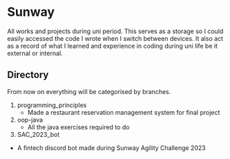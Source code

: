 # Sunway
All works and projects during uni period. This serves as a storage so I could easily accessed the code I wrote when I switch between devices. It also act as a record of what I learned and experience in coding during uni life be it external or internal.

## Directory
From now on everything will be categorised by branches.  

1. programming_principles
   - Made a restaurant reservation management system for final project
2. oop-java
   - All the java exercises required to do
3. SAC_2023_bot
  - A fintech discord bot made during Sunway Agility Challenge 2023
